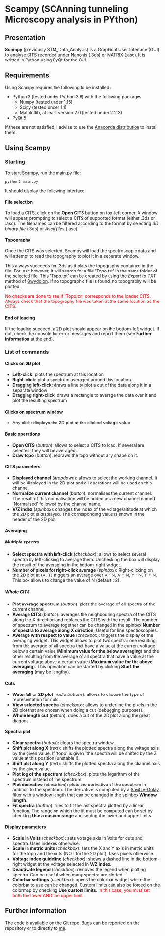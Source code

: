 # Scampy (SCAnning tunneling Microscopy analysis in PYthon)
## Presentation
**Scampy** (previously STM_Data_Analysis) is a Graphical User Interface (GUI) to analyse CITS recorded under Nanonis (.3ds) or MATRIX (.asc).
It is written in Python using PyQt for the GUI.

## Requirements
Using Scampy requires the following to be installed :
* Python 3 (tested under Python 3.6) with the following packages
    * Numpy (tested under 1.15)
    * Scipy (tested under 1.1)
    * Matplotlib, at least version 2.0 (tested under 2.2.3)
* PyQt 5

If these are not satisfied, I advise to use the [Anaconda distribution](https://www.anaconda.com/distribution/) to install them.

## Using Scampy
### Starting
To start Scampy, run the main.py file:
```python3
python3 main.py
```
It should display the following interface.

#### File selection
To load a CITS, click on the **Open CITS** button on top-left corner. A window will appear, prompting to select a CITS of supported format (either .3ds or .asc). The filenames can be filtered according to  the format by selecting _3D binary file_ (.3ds) or _Ascii files_ (.asc).

#### Topography
Once the CITS was selected, Scampy will load the spectroscopic data and will attempt to read the topography to plot it in a seperate window. 

This always succeeds for .3ds as it plots the topography contained in the file. For .asc however, it will search for a file 'Topo.txt' in the same folder of the selected file. This 'Topo.txt' can be created by using the _Export to TXT_ method of [Gwyddion](http://gwyddion.net/). If no topographic file is found, no topography will be plotted.

<span style='color: red;'>No checks are done to see if 'Topo.txt' corresponds to the loaded CITS. Always check that the topography file was taken at the same location as the CITS.</span>

#### End of loading
If the loading succeed, a 2D plot should appear on the bottom-left widget. If not, check the console for error messages and report them (see **Further information** at the end).

### List of commands
#### Clicks on 2D plot
* **Left-click**: plots the spectrum at this location
* **Right-click**: plot a spectrum averaged around this location
* **Dragging left-click**: draws a line to plot a cut of the data along it in a separate window
* **Dragging right-click**: draws a rectangle to average the data over it and plot the resulting spectrum
#### Clicks on spectrum window
* Any click: displays the 2D plot at the clicked voltage value

#### Basic operations
* **Open CITS** (_button_): allows to select a CITS to load. If several are selected, they will be averaged.
* **Draw topo** (_button_): redraws the topo without any shape on it.
#### CITS parameters
* **Displayed channel** (_dropdown_): allows to select the working channel. It will be displayed in the 2D plot and all operations will be used on this channel.
* **Normalize current channel** (_button_): normalises the current channel. The result of this normalisation will be added as a new channel named 'Normalised' followed by the channel name.
* **V/Z index** (_spinbox_): changes the index of the voltage/altitude at which the 2D plot is displayed. The corresponding value is shown in the header of the 2D plot.
#### Averaging
##### Multiple spectra
* **Select spectra with left-click** (_checkbox_): allows to select several spectra by left-clicking to average them. Unchecking the box will display the result of the averaging in the bottom-right widget.
* **Number of pixels for right-click average** (_spinbox_): Right-clicking on the 2D plot at (X, Y) triggers an average over X - N, X + N, Y - N, Y + N. This box allows to change the value of N (default : 2).
##### Whole CITS
* **Plot average spectrum** (_button_): plots the average of all spectra of the current channel.
* **Average CITS** (_button_): averages the neighbouring spectra of the CITS along the X direction and replaces the CITS with the result. The number of spectrum to average together can be changed in the spinbox **Number of spectra to average along X direction**. Useful for line spectroscopies.
* **Average with respect to value** (_checkbox_): triggers the display of the averaging widget. This widget allows to plot two spectra: one resulting from the average of all spectra that have a value at the current voltage below a certain value (**Minimum value for the below averaging**) and the other resulting from the average of all spectra that have a value at the current voltage above a certain value (**Maximum value for the above averaging**). This operation can be started by clicking **Start the averaging** (may be lengthy).
#### Cuts
* **Waterfall** or **2D plot** (_radio buttons_): allows to choose the type of representation for cuts.
* **View selected spectra** (_checkbox_): allows to underline the pixels in the 2D plot that are chosen when doing a cut (debugging purposes).
* **Whole length cut** (_button_): does a cut of the 2D plot along the great diagonal.
#### Spectra plot
* **Clear spectra** (_button_): clears the spectra window.
* **Shift plot along X** (_text_): shifts the plotted spectra along the voltage axis by the given value. If 'topo' is given, the spectra will be shifted by the Z value at this position (unstable !).
* **Shift plot along Y** (_text_): shifts the plotted spectra along the channel axis by the given value.
* **Plot log of the spectrum** (_checkbox_): plots the logarithm of the spectrum instead of the spectrum.
* **Plot derivative** (_checkbox_): plots the derivative of the spectrum in addition to the spectrum. The derivative is computed by a [Savitzy-Golay filter](https://docs.scipy.org/doc/scipy-0.16.1/reference/generated/scipy.signal.savgol_filter.html) with a window length that can be changed in the spinbox **Window length**.
* **Fit spectra** (_button_): tries to fit the last spectra plotted by a linear function. The range on which the fit must be computed can be set by checking **Use a custom range** and setting the lower and upper limits.
#### Display parameters
* **Scale in Volts** (_checkbox_): sets voltage axis in Volts for cuts and spectra. Uses indexes otherwise.
* **Scale in metric units** (_checkbox_): sets the X and Y axis in metric units for the topo and the cuts (NOT for the 2D plot). Uses pixels otherwise.
* **Voltage index guideline** (_checkbox_): shows a dashed line in the bottom-right widget at the voltage selected in **V/Z index**.
* **Deactivate legend** (_checkbox_): removes the legend when plotting spectra. Can be useful when many spectra are plotted.
* **Colorbar settings** (_checkbox_): opens the colorbar widget where the colorbar to use can be changed. Custom limits can also be forced on the colormap by checking **Use custom limits**. <span style="color: red;">In this case, you must set both the lower AND the upper limit.</span>

## Further information
The code is available on the [Git repo](https://gitlab.com/lateqs/STM_Data_Analysis). Bugs can be reported on the repository or to directly to [me](mailto:loic.huder@gmail.com).
